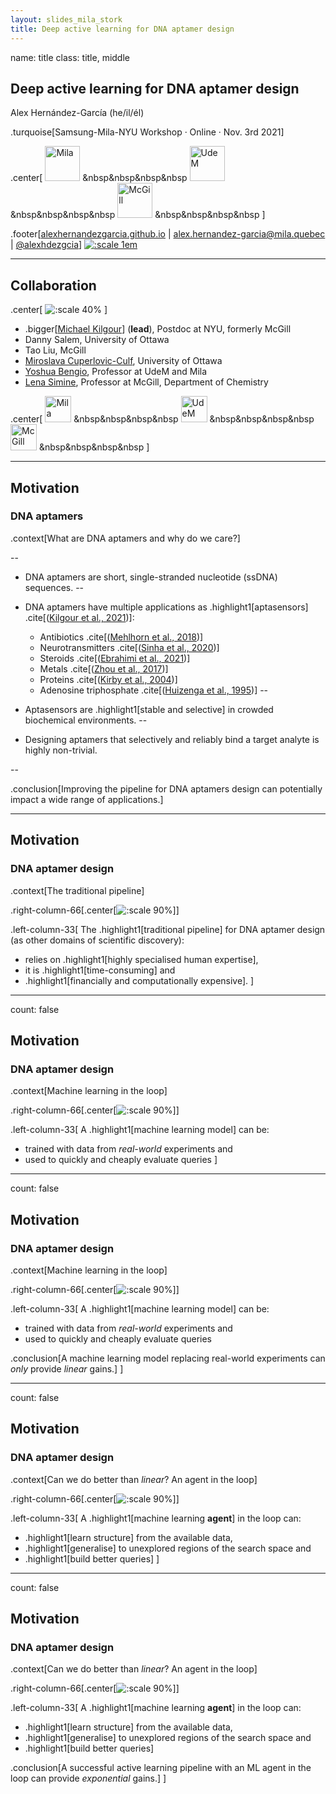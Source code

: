 ```yaml
---
layout: slides_mila_stork
title: Deep active learning for DNA aptamer design
---
```


name: title
class: title, middle

## Deep active learning for DNA aptamer design

Alex Hernández-García (he/il/él)

.turquoise[Samsung-Mila-NYU Workshop · Online · Nov. 3rd 2021]

.center[
<a href="https://mila.quebec/"><img src="../assets/images/slides/logos/mila-beige.png" alt="Mila" style="height: 4em"></a>
&nbsp&nbsp&nbsp&nbsp
<a href="http://wimlds.org/"><img src="../assets/images/slides/logos/udem-white.png" alt="UdeM" style="height: 4em"></a>
&nbsp&nbsp&nbsp&nbsp
<a href="http://wimlds.org/"><img src="../assets/images/slides/logos/mcgill.png" alt="McGill" style="height: 4em"></a>
&nbsp&nbsp&nbsp&nbsp
]

.footer[[alexhernandezgarcia.github.io](https://alexhernandezgarcia.github.io/) | [alex.hernandez-garcia@mila.quebec](mailto:alex.hernandez-garcia@mila.quebec) | [@alexhdezgcia](https://twitter.com/alexhdezgcia)] [![:scale 1em](../assets/images/slides/misc/twitter.png)](https://twitter.com/alexhdezgcia)

---

## Collaboration

.center[
![:scale 40%](../assets/images/slides/people/dna.png)
]

* .bigger[[Michael Kilgour](https://sites.google.com/view/michael-kilgour/home)] (**lead**), Postdoc at NYU, formerly McGill
* Danny Salem, University of Ottawa
* Tao Liu, McGill
* [Miroslava Cuperlovic-Culf](https://med.uottawa.ca/bmi/en/people/cuperlovic-culf-miroslava), University of Ottawa
* [Yoshua Bengio](https://yoshuabengio.org/), Professor at UdeM and Mila
* [Lena Simine](https://www.mcgill.ca/chemistry/faculty/lena-simine), Professor at McGill, Department of Chemistry

.center[
<a href="https://mila.quebec/"><img src="../assets/images/slides/logos/mila-beige.png" alt="Mila" style="height: 3em"></a>
&nbsp&nbsp&nbsp&nbsp
<a href="http://wimlds.org/"><img src="../assets/images/slides/logos/udem-white.png" alt="UdeM" style="height: 3em"></a>
&nbsp&nbsp&nbsp&nbsp
<a href="http://wimlds.org/"><img src="../assets/images/slides/logos/mcgill.png" alt="McGill" style="height: 3em"></a>
&nbsp&nbsp&nbsp&nbsp
]

---

## Motivation
### DNA aptamers

.context[What are DNA aptamers and why do we care?]

--

* DNA aptamers are short, single-stranded nucleotide (ssDNA) sequences.
--

* DNA aptamers have multiple applications as .highlight1[aptasensors] .cite[([Kilgour et al., 2021](https://chemrxiv.org/engage/chemrxiv/article-details/60cbcb1d461f5627524764ab))]:
  * Antibiotics .cite[([Mehlhorn et al., 2018](https://www.mdpi.com/2079-6374/8/2/54))]
  * Neurotransmitters .cite[([Sinha et al., 2020](https://sci-hub.st/https://link.springer.com/article/10.1007%2Fs12038-020-0017-x))]
  * Steroids .cite[([Ebrahimi et al., 2021](https://sci-hub.st/https://onlinelibrary.wiley.com/doi/epdf/10.1002/anie.202103440))]
  * Metals .cite[([Zhou et al., 2017](https://pubs.acs.org/doi/10.1021/acs.chemrev.7b00063))]
  * Proteins .cite[([Kirby et al., 2004](https://sci-hub.st/https://pubs.acs.org/doi/pdf/10.1021/ac049858n))]
  * Adenosine triphosphate .cite[([Huizenga et al., 1995](https://sci-hub.st/10.1021/bi00002a033))]
--

* Aptasensors are .highlight1[stable and selective] in crowded biochemical environments. 
--

* Designing aptamers that selectively and reliably bind a target analyte is highly non-trivial.

--

.conclusion[Improving the pipeline for DNA aptamers design can potentially impact a wide range of applications.]

---

## Motivation
### DNA aptamer design

.context[The traditional pipeline]

.right-column-66[.center[![:scale 90%](../assets/images/slides/materials/activelearning_noml.png)]]

.left-column-33[
The .highlight1[traditional pipeline] for DNA aptamer design (as other domains of scientific discovery):
* relies on .highlight1[highly specialised human expertise],
* it is .highlight1[time-consuming] and
* .highlight1[financially and computationally expensive].
]

---

count: false

## Motivation
### DNA aptamer design

.context[Machine learning in the loop]

.right-column-66[.center[![:scale 90%](../assets/images/slides/materials/activelearning_ml.png)]]

.left-column-33[
A .highlight1[machine learning model] can be:
* trained with data from _real-world_ experiments and
* used to quickly and cheaply evaluate queries
]

---

count: false

## Motivation
### DNA aptamer design

.context[Machine learning in the loop]

.right-column-66[.center[![:scale 90%](../assets/images/slides/materials/activelearning_ml.png)]]

.left-column-33[
A .highlight1[machine learning model] can be:
* trained with data from _real-world_ experiments and
* used to quickly and cheaply evaluate queries

.conclusion[A machine learning model replacing real-world experiments can _only_ provide _linear_ gains.]
]

---

count: false

## Motivation
### DNA aptamer design

.context[Can we do better than _linear_? An agent in the loop]

.right-column-66[.center[![:scale 90%](../assets/images/slides/materials/activelearning_agent.png)]]

.left-column-33[
A .highlight1[machine learning **agent**] in the loop can:
* .highlight1[learn structure] from the available data,
* .highlight1[generalise] to unexplored regions of the search space and
* .highlight1[build better queries]
]

---

count: false

## Motivation
### DNA aptamer design

.context[Can we do better than _linear_? An agent in the loop]

.right-column-66[.center[![:scale 90%](../assets/images/slides/materials/activelearning_agent.png)]]

.left-column-33[
A .highlight1[machine learning **agent**] in the loop can:
* .highlight1[learn structure] from the available data,
* .highlight1[generalise] to unexplored regions of the search space and
* .highlight1[build better queries]

.conclusion[A successful active learning pipeline with an ML agent in the loop can provide _exponential_ gains.]
]


